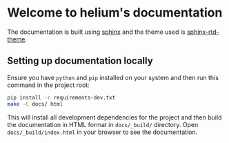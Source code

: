 # Welcome to helium's documentation

The documentation is built using
[sphinx](https://www.sphinx-doc.org/en/master/index.html) and the theme used is
[sphinx-rtd-theme](https://sphinx-rtd-theme.readthedocs.io/en/stable/).

## Setting up documentation locally

Ensure you have `python` and `pip` installed on your
system and then run this command in the project root:

```bash
pip install -r requirements-dev.txt
make -C docs/ html
```

This will install all development dependencies for the project and then build
the documentation in HTML format in `docs/_build/` directory. Open
`docs/_build/index.html` in your browser to see the documentation.
